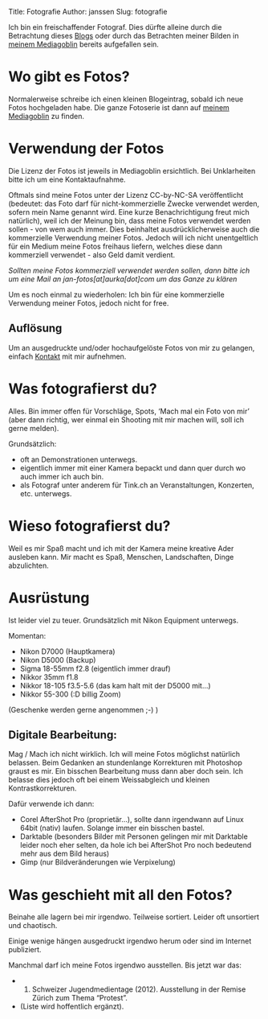 Title: Fotografie
Author: janssen
Slug: fotografie

Ich bin ein freischaffender Fotograf. Dies dürfte alleine durch die Betrachtung dieses [Blogs](http://aurka.com "aurka.cm") oder durch das Betrachten meiner Bilden in [meinem Mediagoblin](http://mediagobli.aurka.com "mediagoblin.aurka.com") bereits aufgefallen sein.

# Wo gibt es Fotos?

Normalerweise schreibe ich einen kleinen Blogeintrag, sobald ich neue Fotos hochgeladen habe. Die ganze Fotoserie ist dann auf [meinem Mediagoblin](http://mediagoblin.aurka.com "http://mediagoblin.aurka.com") zu finden.

# Verwendung der Fotos

Die Lizenz der Fotos ist jeweils in Mediagoblin ersichtlich. Bei Unklarheiten bitte ich um eine Kontaktaufnahme.

Oftmals sind meine Fotos unter der Lizenz CC-by-NC-SA veröffentlicht (bedeutet: das Foto darf für nicht-kommerzielle Zwecke verwendet werden, sofern mein Name genannt wird. Eine kurze Benachrichtigung freut mich natürlich), weil ich der Meinung bin, dass meine Fotos verwendet werden sollen - von wem auch immer. Dies beinhaltet ausdrücklicherweise auch die kommerzielle Verwendung meiner Fotos. Jedoch will ich nicht unentgeltlich für ein Medium meine Fotos freihaus liefern, welches diese dann kommerziell verwendet - also Geld damit verdient.

*Sollten meine Fotos kommerziell verwendet werden sollen, dann bitte ich um eine Mail an jan-fotos[at]aurka[dot]com um das Ganze zu klären* 

Um es noch einmal zu wiederholen: Ich bin für eine kommerzielle Verwendung meiner Fotos, jedoch nicht for free.


## Auflösung

Um an ausgedruckte und/oder hochaufgelöste Fotos von mir zu gelangen, einfach [Kontakt](about.html "Kontakt") mit mir aufnehmen.

# Was fotografierst du? 
Alles. Bin immer offen für Vorschläge, Spots, ‘Mach mal ein Foto von mir’ (aber dann richtig, wer einmal ein Shooting mit mir machen will, soll ich gerne melden).

Grundsätzlich:

* oft an Demonstrationen unterwegs.
* eigentlich immer mit einer Kamera bepackt und dann quer durch wo auch immer ich auch bin.
* als Fotograf unter anderem für Tink.ch an Veranstaltungen, Konzerten, etc. unterwegs.

# Wieso fotografierst du?
Weil es mir Spaß macht und ich mit der Kamera meine kreative Ader ausleben kann. Mir macht es Spaß, Menschen, Landschaften, Dinge abzulichten.

# Ausrüstung 
Ist leider viel zu teuer. Grundsätzlich mit Nikon Equipment unterwegs.

Momentan:

* Nikon D7000 (Hauptkamera)
* Nikon D5000 (Backup)
* Sigma 18-55mm f2.8 (eigentlich immer drauf)
* Nikkor 35mm f1.8
* Nikkor 18-105 f3.5-5.6 (das kam halt mit der D5000 mit...)
* Nikkor 55-300 (:D billig Zoom)

(Geschenke werden gerne angenommen ;-) )

## Digitale Bearbeitung:
Mag / Mach ich nicht wirklich. Ich will meine Fotos möglichst natürlich belassen. Beim Gedanken an stundenlange Korrekturen mit Photoshop graust es mir. Ein bisschen Bearbeitung muss dann aber doch sein. Ich belasse dies jedoch oft bei einem Weissabgleich und kleinen Kontrastkorrekturen.

Dafür verwende ich dann:

* Corel AfterShot Pro (proprietär...), sollte dann irgendwann auf Linux 64bit (nativ) laufen. Solange immer ein bisschen bastel. 
* Darktable (besonders Bilder mit Personen gelingen mir mit Darktable leider noch eher selten, da hole ich bei AfterShot Pro noch bedeutend mehr aus dem Bild heraus)
* Gimp (nur Bildveränderungen wie Verpixelung)

# Was geschieht mit all den Fotos?
Beinahe alle lagern bei mir irgendwo. Teilweise sortiert. Leider oft unsortiert und chaotisch.

Einige wenige hängen ausgedruckt irgendwo herum oder sind im Internet publiziert. 

Manchmal darf ich meine Fotos irgendwo ausstellen. Bis jetzt war das:

* 1. Schweizer Jugendmedientage (2012). Ausstellung in der Remise Zürich zum Thema “Protest”.
* (Liste wird hoffentlich ergänzt).
